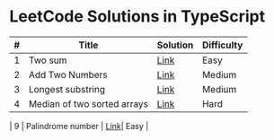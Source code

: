 # LeetCode Solutions in TypeScript

| # | Title               | Solution | Difficulty |
|---|---------------------|----------|------------|
| 1 | Two sum             | [Link](./problems/0001-add-two-sum/solution.ts)     | Easy |
| 2 | Add Two Numbers     | [Link](./problems/0002-add-two-numbers/solution.ts) | Medium |
| 3 | Longest substring   | [Link](./problems/0003-longest-substring-unique-characters/solution.ts) | Medium |
| 4 | Median of two sorted arrays | [Link](./problems/0004-median-of-two-sorted-arrays/solution.ts) | Hard |

| 9 | Palindrome number   | [Link](./problems/0009-palindrom-number/solution.ts)| Easy |
